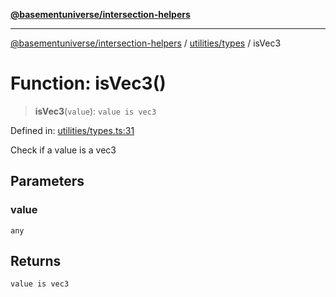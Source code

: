 [**@basementuniverse/intersection-helpers**](../../../README.md)

***

[@basementuniverse/intersection-helpers](../../../README.md) / [utilities/types](../README.md) / isVec3

# Function: isVec3()

> **isVec3**(`value`): `value is vec3`

Defined in: [utilities/types.ts:31](https://github.com/basementuniverse/intersection-helpers/blob/f22d1cffe16ecb68b4b29b8331edc08e3635d16c/src/utilities/types.ts#L31)

Check if a value is a vec3

## Parameters

### value

`any`

## Returns

`value is vec3`
